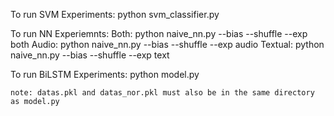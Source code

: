 To run SVM Experiments:
    python svm_classifier.py

To run NN Experiemnts:
    Both: 
        python naive_nn.py --bias --shuffle --exp both
    Audio:
        python naive_nn.py --bias --shuffle --exp audio
    Textual:
        python naive_nn.py --bias --shuffle --exp text

To run BiLSTM Experiments:
    python model.py
    
    note: datas.pkl and datas_nor.pkl must also be in the same directory as model.py
